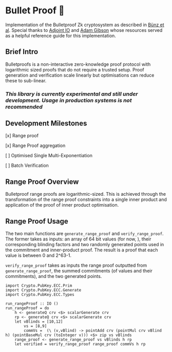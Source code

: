 # Bullet Proof 🔫  

Implementation of the Bulletproof Zk cryptosystem as described in [Bünz et al](https://eprint.iacr.org/2017/1066.pdf). Special thanks to [Adjoint IO](https://github.com/adjoint-io/bulletproofs) and [Adam Gibson](https://github.com/AdamISZ/from0k2bp) whose resources served as a helpful reference guide for this implementation.

## Brief Intro
Bulletproofs is a non-interactive zero-knowledge proof protocol with logarithmic sized proofs that do not require a trusted setup. Proof generation and verification scale linearly but optimisations can reduce these to sub-linear.


### *This library is currently experimental and still under development. Usage in production systems is not recommended*

## Development Milestones
[x] Range proof

[x] Range Proof aggregation

[ ] Optimised Single Multi-Exponentiation

[ ] Batch Verification

## Range Proof Overview
Bulletproof range proofs are logarithmic-sized. This is achieved through the transformation of the range proof constraints into a single inner product and application of the proof of inner product optimisation.


## Range Proof Usage
The two main functions are `generate_range_proof` and `verify_range_proof`. The former takes as inputs: an array of 64 bit values (for now, ), their corresponding blinding factors and two randomly generated points used in the commitment and inner-product proof. The result is a proof that each value is between 0 and 2^63-1.

`verify_range_proof` takes as inputs the range proof outputted from `generate_range_proof`, the summed commitments (of values and their commitments), and the two generated points.

```
import Crypto.PubKey.ECC.Prim
import Crypto.PubKey.ECC.Generate
import Crypto.PubKey.ECC.Types

run_rangeProof :: IO ()
run_rangeProof = do
    h <- generateQ crv <$> scalarGenerate crv
    rp <- generateQ crv <$> scalarGenerate crv
    let vBlinds = [10,12]
        vs = [8,9]
        commVs =  (\ (v,vBlind) -> pointAdd crv (pointMul crv vBlind h) (pointBaseMul crv (toInteger v))) <$> zip vs vBlinds
    range_proof <- generate_range_proof vs vBlinds h rp
    let verified = verify_range_proof range_proof commVs h rp
```